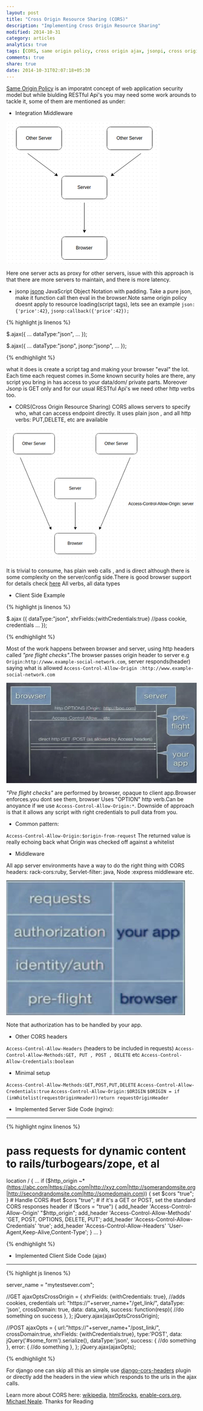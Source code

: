 ```yaml
---
layout: post
title: "Cross Origin Resource Sharing (CORS)"
description: "Implementing Cross Origin Resource Sharing"
modified: 2014-10-31
category: articles
analytics: true
tags: [CORS, same origin policy, cross origin ajax, jsonpi, cross origin resource sharing]
comments: true
share: true
date: 2014-10-31T02:07:18+05:30
---
```

[Same Origin Policy](http://en.wikipedia.org/wiki/Same-origin_policy) is an imporatnt concept of web application security model but while biulding RESTful Api's you may need some work arounds to tackle it, some of them are mentioned as under:

* Integration Middleware

![Diagram1](/images/cors1e.png)

Here one server acts as proxy for other servers, issue with this approach is that there are more servers to maintain, and there is more latency.

* jsonp
[jsonp](http://en.wikipedia.org/wiki/JSONP) JavaScript Object Notation with padding. Take a pure json, make it function call then eval in the browser.Note same origin policy doesnt apply to resource loading(script tags), lets see an example `json:{'price':42}`, `jsonp:callback({'price':42});`

{% highlight js linenos %}

$.ajax({
	...
	dataType:"json",
	...
});

$.ajax({
	...
	dataType:"jsonp",
	jsonp:"jsonp",
	...
});

{% endhighlight %}

what it does is create a script tag and making your browser "eval" the lot. Each time each request comes in.Some known security holes are there, any script you bring in has access to your data/dom/ private parts. Moreover Jsonp is GET only and for our usual RESTful Api's we need other http verbs too.

* CORS(Cross Origin Resource Sharing)
CORS allows servers to specify who, what can access endpoint directly. It uses plain json , and all http verbs: PUT,DELETE, etc are available

![Diagram2](/images/cors2e.png)

It is trivial to consume, has plain web calls , and is direct although there is some complexity on the server/config side.There is good browser support for details check [here](http://caniuse.com/#feat=cors)
All verbs, all data types


* Client Side Example

{% highlight js linenos %}

$.ajax ({
	dataType:"json",
	xhrFields:{withCredentials:true} //pass cookie, credentials
	...
});

{% endhighlight %}

Most of the work happens between browser and server, using http headers called *"pre flight checks"*.The browser passes origin header to server e.g
`Origin:http://www.example-social-network.com`, server responds(header) saying what is allowed `Access-Control-Allow-Origin :http://www.example-social-network.com`

![Diagram4](/images/cors4e.png)

*"Pre flight checks"* are performed by browser, opaque to client app.Browser enforces.you dont see them, browser Uses "OPTION" http verb.Can be anoyance if we use `Access-Control-Allow-Origin:*`. Downside of approach is that it allows any script with right credentials to pull data from you.

* Common pattern:

`Access-Control-Allow-Origin:$origin-from-request`
The returned value is really echoing back what Origin was checked  off against a whitelist


* Middleware

All app server environments have a way to do the right thing with CORS headers: rack-cors:ruby, Servlet-filter: java, Node :express middleware
etc.

![Diagram3](/images/cors3e.png)

Note that authorization has to be handled by your app.

* Other CORS headers

`Access-Control-Allow-Headers` (headers to be included in requests)
`Access-Control-Allow-Methods:GET, PUT , POST , DELETE` etc
`Access-Control-Allow-Credentials:boolean`

* Minimal setup

`Access-Control-Allow-Methods:GET,POST,PUT,DELETE`
`Access-Control-Allow-Credentials:true`
`Access-Control-Allow-Origin:$ORIGIN`
`$ORIGIN = if (inWhitelist(requestOriginHeader))return requestOriginHeader`


* Implemented Server Side Code (nginx):
----------------------------------

{% highlight nginx linenos %}

# pass requests for dynamic content to rails/turbogears/zope, et al
location / {
	 ...
	 if ($http_origin ~* (https://abc.com|https://abc.com|http://xyz.com|http://somerandomsite.org|http://secondrandomsite.com|http://somedomain.com)) {
	     set $cors "true";
	 }
	# Handle CORS
	#set $cors "true";
	# if it's a GET or POST, set the standard CORS responses header
	if ($cors = "true") {
	 add_header 'Access-Control-Allow-Origin' "$http_origin";
	 add_header 'Access-Control-Allow-Methods' 'GET, POST, OPTIONS, DELETE, PUT';
	 add_header 'Access-Control-Allow-Credentials' 'true';
	 add_header 'Access-Control-Allow-Headers' 'User-Agent,Keep-Alive,Content-Type';
	}
	...
}

{% endhighlight %}

* Implemented Client Side Code (ajax)
-------------------------------------

{% highlight js linenos %}

server_name = "mytestsever.com";

//GET
ajaxOptsCrossOrigin = {
	xhrFields: {withCredentials: true}, //adds cookies, credentials
	url: "https://"+server_name+"/get_link/",
	dataType: 'json',
	crossDomain: true,
	data: data_vals,
	success: function(resp){
		//do something on success
	},
};
jQuery.ajax(ajaxOptsCrossOrigin);

//POST
ajaxOpts = {
	url:"https://"+server_name+"/post_link/",
	crossDomain:true,
	xhrFields: {withCredentials:true},
	type:'POST',
	data: jQuery('#some_form').serialize(),
	dataType:'json',
	success: {
		//do something
	},
	error: {
		//do something
	},
};
jQuery.ajax(ajaxOpts);

{% endhighlight %}

For django one can skip all this an simple use [django-cors-headers](https://github.com/ottoyiu/django-cors-headers) plugin or directly add the headers in the view which responds to the urls in the ajax calls.

Learn more about CORS here: [wikipedia](http://en.wikipedia.org/wiki/Cross-origin_resource_sharing), [html5rocks](http://www.html5rocks.com/en/tutorials/cors/), [enable-cors.org](enable-cors.org), [Michael Neale](http://www.youtube.com/watch?v=rlnhiwN8AnU). Thanks for Reading
